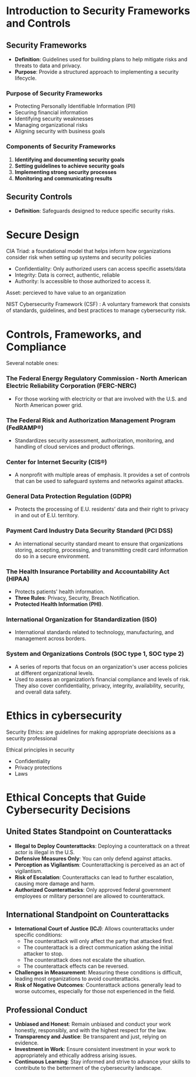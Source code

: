 # Introduction to Security Frameworks and Controls

## Security Frameworks
- **Definition**: Guidelines used for building plans to help mitigate risks and threats to data and privacy.
- **Purpose**: Provide a structured approach to implementing a security lifecycle.

### Purpose of Security Frameworks
- Protecting Personally Identifiable Information (PII)
- Securing financial information
- Identifying security weaknesses
- Managing organizational risks
- Aligning security with business goals

### Components of Security Frameworks
1. **Identifying and documenting security goals**
2. **Setting guidelines to achieve security goals**
3. **Implementing strong security processes**
4. **Monitoring and communicating results**

## Security Controls
- **Definition**: Safeguards designed to reduce specific security risks.

# Secure Design

CIA Triad: a foundational model that helps inform how organizations consider risk when setting up  systems and security policies
- Confidentiality: Only authorized users can access specific assets/data
- Integrity: Data is correct, authentic, reliable
- Authority: Is accessible to those authorized to access it.

Asset: percieved to have value to an organization
  
NIST Cybersecurity Framework (CSF) : A voluntary framework that consists of standards, guidelines, and best practices to manage cybersecurity risk.

# Controls, Frameworks, and Compliance

Several notable ones:

### The Federal Energy Regulatory Commission - North American Electric Reliability Corporation (FERC-NERC)
- For those working with electricity or that are involved with the U.S. and North American power grid.

### The Federal Risk and Authorization Management Program (FedRAMP®)
- Standardizes security assessment, authorization, monitoring, and handling of cloud services and product offerings.

### Center for Internet Security (CIS®)
- A nonprofit with multiple areas of emphasis. It provides a set of controls that can be used to safeguard systems and networks against attacks.

### General Data Protection Regulation (GDPR)
- Protects the processing of E.U. residents’ data and their right to privacy in and out of E.U. territory.

### Payment Card Industry Data Security Standard (PCI DSS)
- An international security standard meant to ensure that organizations storing, accepting, processing, and transmitting credit card information do so in a secure environment.

### The Health Insurance Portability and Accountability Act (HIPAA)
- Protects patients' health information.
- **Three Rules**: Privacy, Security, Breach Notification.
- **Protected Health Information (PHI)**.

### International Organization for Standardization (ISO)
- International standards related to technology, manufacturing, and management across borders.

### System and Organizations Controls (SOC type 1, SOC type 2)
- A series of reports that focus on an organization's user access policies at different organizational levels.
- Used to assess an organization’s financial compliance and levels of risk. They also cover confidentiality, privacy, integrity, availability, security, and overall data safety.

# Ethics in cybersecurity

Security Ethics: are  guidelines for making appropriate deecisions as a security professional

Ethical principles in security
- Confidentiality
- Privacy protections
- Laws

# Ethical Concepts that Guide Cybersecurity Decisions

## United States Standpoint on Counterattacks
- **Illegal to Deploy Counterattacks**: Deploying a counterattack on a threat actor is illegal in the U.S.
- **Defensive Measures Only**: You can only defend against attacks.
- **Perception as Vigilantism**: Counterattacking is perceived as an act of vigilantism.
- **Risk of Escalation**: Counterattacks can lead to further escalation, causing more damage and harm.
- **Authorized Counterattacks**: Only approved federal government employees or military personnel are allowed to counterattack.

## International Standpoint on Counterattacks
- **International Court of Justice (ICJ)**: Allows counterattacks under specific conditions:
  - The counterattack will only affect the party that attacked first.
  - The counterattack is a direct communication asking the initial attacker to stop.
  - The counterattack does not escalate the situation.
  - The counterattack effects can be reversed.
- **Challenges in Measurement**: Measuring these conditions is difficult, leading most organizations to avoid counterattacks.
- **Risk of Negative Outcomes**: Counterattack actions generally lead to worse outcomes, especially for those not experienced in the field.

## Professional Conduct
- **Unbiased and Honest**: Remain unbiased and conduct your work honestly, responsibly, and with the highest respect for the law.
- **Transparency and Justice**: Be transparent and just, relying on evidence.
- **Investment in Work**: Ensure consistent investment in your work to appropriately and ethically address arising issues.
- **Continuous Learning**: Stay informed and strive to advance your skills to contribute to the betterment of the cybersecurity landscape.


